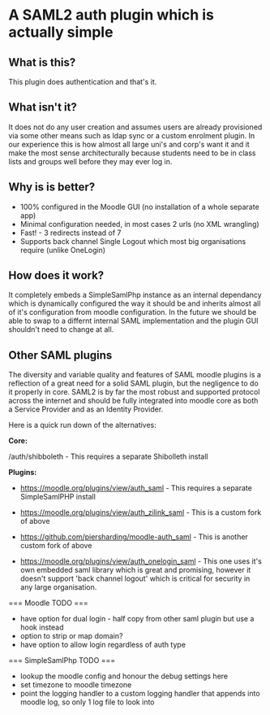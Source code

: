 A SAML2 auth plugin which is actually simple
============================================

What is this?
-------------

This plugin does authentication and that's it.

What isn't it?
--------------

It does not do any user creation and assumes users are already provisioned
via some other means such as ldap sync or a custom enrolment plugin. In our
experience this is how almost all large uni's and corp's want it and it make
the most sense architecturally because students need to be in class lists
and groups well before they may ever log in.

Why is is better?
-----------------

* 100% configured in the Moodle GUI (no installation of a whole separate app)
* Minimal configuration needed, in most cases 2 urls (no XML wrangling)
* Fast! - 3 redirects instead of 7
* Supports back channel Single Logout which most big organisations require (unlike OneLogin)

How does it work?
-----------------

It completely embeds a SimpleSamlPhp instance as an internal dependancy which
is dynamically configured the way it should be and inherits almost all of it's
configuration from moodle configuration. In the future we should be able to
swap to a differnt internal SAML implementation and the plugin GUI shouldn't
need to change at all.

Other SAML plugins
------------------

The diversity and variable quality and features of SAML moodle plugins is a
reflection of a great need for a solid SAML plugin, but the negligence to do
it properly in core. SAML2 is by far the most robust and supported protocol
across the internet and should be fully integrated into moodle core as both
a Service Provider and as an Identity Provider.

Here is a quick run down of the alternatives:

**Core:**

/auth/shibboleth - This requires a separate Shibolleth install

**Plugins:**

* https://moodle.org/plugins/view/auth_saml - This requires a separate SimpleSamlPHP install

* https://moodle.org/plugins/view/auth_zilink_saml - This is a custom fork of above

* https://github.com/piersharding/moodle-auth_saml - This is another custom fork of above

* https://moodle.org/plugins/view/auth_onelogin_saml - This one uses it's own embedded
saml library which is great and promising, however it doesn't support 'back channel logout'
which is critical for security in any large organisation.



=== Moodle TODO ===

* have option for dual login - half copy from other saml plugin but use a hook instead
* option to strip or map domain?
* have option to allow login regardless of auth type

=== SimpleSamlPhp TODO ===

* lookup the moodle config and honour the debug settings here
* set timezone to moodle timezone
* point the logging handler to a custom logging handler that appends into moodle log, so only 1 log file to look into


